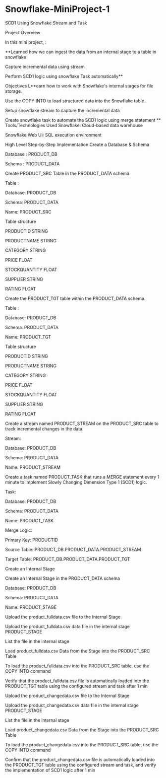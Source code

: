 # Snowflake-MiniProject-1
SCD1 Using Snowflake Stream and Task


Project Overview


In this mini project, :

**Learned how we can ingest the data from an internal stage to a table in snowflake

Capture incremental data using stream

Perform SCD1 logic using snowflake Task automatically**

Objectives
L**earn how to work with Snowflake's internal stages for file storage.

Use the COPY INTO to load structured data into the Snowflake table .

Setup snowflake stream to capture the incremental data

Create snowflake task to automate the SCD1 logic using merge statement
**
Tools/Technologies Used
Snowflake: Cloud-based data warehouse

Snowflake Web UI: SQL execution environment

 

High Level Step-by-Step Implementation
Create a Database & Schema

Database : PRODUCT_DB

Schema : PRODUCT_DATA

Create PRODUCT_SRC Table in the PRODUCT_DATA schema

Table : 

Database: PRODUCT_DB

Schema: PRODUCT_DATA

Name: PRODUCT_SRC

Table structure

PRODUCTID STRING

PRODUCTNAME STRING

CATEGORY STRING

PRICE FLOAT

STOCKQUANTITY FLOAT

SUPPLIER STRING

RATING FLOAT

 

Create the PRODUCT_TGT table within the PRODUCT_DATA schema.

Table : 

Database: PRODUCT_DB

Schema: PRODUCT_DATA

Name: PRODUCT_TGT

Table structure

PRODUCTID STRING

PRODUCTNAME STRING

CATEGORY STRING

PRICE FLOAT

STOCKQUANTITY FLOAT

SUPPLIER STRING

RATING FLOAT

 

Create a stream named PRODUCT_STREAM on the PRODUCT_SRC table to track incremental changes in the data

Stream: 

Database: PRODUCT_DB

Schema: PRODUCT_DATA

Name: PRODUCT_STREAM 

 

Create a task named PRODUCT_TASK that runs a MERGE statement every 1 minute to implement Slowly Changing Dimension Type 1 (SCD1) logic. 

Task: 

Database: PRODUCT_DB

Schema: PRODUCT_DATA

Name: PRODUCT_TASK 

Merge Logic:

Primary Key:  PRODUCTID

Source Table: PRODUCT_DB.PRODUCT_DATA.PRODUCT_STREAM

Target Table: PRODUCT_DB.PRODUCT_DATA.PRODUCT_TGT 

 

Create an Internal Stage

Create an Internal Stage in the PRODUCT_DATA schema

Database: PRODUCT_DB  

Schema: PRODUCT_DATA

Name: PRODUCT_STAGE

 

Upload the product_fulldata.csv file to the Internal Stage

Upload the product_fulldata.csv data file in the internal stage PRODUCT_STAGE

List the file in the internal stage

 

Load product_fulldata.csv Data from the Stage into the PRODUCT_SRC Table

To load the product_fulldata.csv  into the PRODUCT_SRC table, use the COPY INTO command

 

Verify that the product_fulldata.csv file is automatically loaded into the PRODUCT_TGT table using the configured stream and task after 1 min

Upload the product_changedata.csv file to the Internal Stage

Upload the product_changedata.csv data file in the internal stage PRODUCT_STAGE

List the file in the internal stage

 

Load product_changedata.csv Data from the Stage into the PRODUCT_SRC Table

To load the product_changedata.csv  into the PRODUCT_SRC table, use the COPY INTO command

 

Confirm that the product_changedata.csv file is automatically loaded into the PRODUCT_TGT table using the configured stream and task, and verify the implementation of SCD1 logic after 1 min

